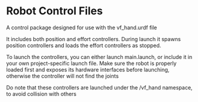 # Robot Control Files
A control package designed for use with the vf_hand.urdf file

It includes both position and effort controllers. During launch it spawns position controllers and loads the effort controllers as stopped.

To launch the controllers, you can either launch main.launch, or include it in your own project-specific launch file.  Make sure the robot is properly loaded first and exposes its hardware interfaces before launching, otherwise the controller will not find the joints

Do note that these controllers are launched under the /vf_hand namespace, to avoid collision with others
